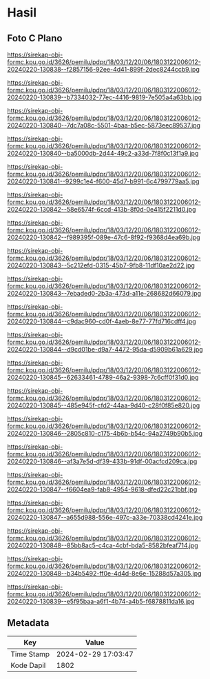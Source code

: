 # Hasil

## Foto C Plano

https://sirekap-obj-formc.kpu.go.id/3626/pemilu/pdpr/18/03/12/20/06/1803122006012-20240220-130838--f2857156-92ee-4d41-899f-2dec8244ccb9.jpg

https://sirekap-obj-formc.kpu.go.id/3626/pemilu/pdpr/18/03/12/20/06/1803122006012-20240220-130839--b7334032-77ec-4416-9819-7e505a4a63bb.jpg

https://sirekap-obj-formc.kpu.go.id/3626/pemilu/pdpr/18/03/12/20/06/1803122006012-20240220-130840--7dc7a08c-5501-4baa-b5ec-5873eec89537.jpg

https://sirekap-obj-formc.kpu.go.id/3626/pemilu/pdpr/18/03/12/20/06/1803122006012-20240220-130840--ba5000db-2d44-49c2-a33d-7f8f0c13f1a9.jpg

https://sirekap-obj-formc.kpu.go.id/3626/pemilu/pdpr/18/03/12/20/06/1803122006012-20240220-130841--9299c1e4-f600-45d7-b991-6c4799779aa5.jpg

https://sirekap-obj-formc.kpu.go.id/3626/pemilu/pdpr/18/03/12/20/06/1803122006012-20240220-130842--58e6574f-6ccd-413b-8f0d-0e415f2211d0.jpg

https://sirekap-obj-formc.kpu.go.id/3626/pemilu/pdpr/18/03/12/20/06/1803122006012-20240220-130842--f989395f-089e-47c6-8f92-f9368d4ea69b.jpg

https://sirekap-obj-formc.kpu.go.id/3626/pemilu/pdpr/18/03/12/20/06/1803122006012-20240220-130843--5c212efd-0315-45b7-9fb8-11df10ae2d22.jpg

https://sirekap-obj-formc.kpu.go.id/3626/pemilu/pdpr/18/03/12/20/06/1803122006012-20240220-130843--7ebaded0-2b3a-473d-a11e-268682d66079.jpg

https://sirekap-obj-formc.kpu.go.id/3626/pemilu/pdpr/18/03/12/20/06/1803122006012-20240220-130844--c9dac960-cd0f-4aeb-8e77-77fd716cdff4.jpg

https://sirekap-obj-formc.kpu.go.id/3626/pemilu/pdpr/18/03/12/20/06/1803122006012-20240220-130844--d9cd01be-d9a7-4472-95da-d5909b61a629.jpg

https://sirekap-obj-formc.kpu.go.id/3626/pemilu/pdpr/18/03/12/20/06/1803122006012-20240220-130845--62633461-4789-46a2-9398-7c6cff0f31d0.jpg

https://sirekap-obj-formc.kpu.go.id/3626/pemilu/pdpr/18/03/12/20/06/1803122006012-20240220-130845--485e945f-cfd2-44aa-9d40-c28f0f85e820.jpg

https://sirekap-obj-formc.kpu.go.id/3626/pemilu/pdpr/18/03/12/20/06/1803122006012-20240220-130846--2805c810-c175-4b6b-b54c-94a2749b90b5.jpg

https://sirekap-obj-formc.kpu.go.id/3626/pemilu/pdpr/18/03/12/20/06/1803122006012-20240220-130846--af3a7e5d-df39-433b-91df-00acfcd209ca.jpg

https://sirekap-obj-formc.kpu.go.id/3626/pemilu/pdpr/18/03/12/20/06/1803122006012-20240220-130847--f6604ea9-fab8-4954-9618-dfed22c21bbf.jpg

https://sirekap-obj-formc.kpu.go.id/3626/pemilu/pdpr/18/03/12/20/06/1803122006012-20240220-130847--a655d988-556e-497c-a33e-70338cd4241e.jpg

https://sirekap-obj-formc.kpu.go.id/3626/pemilu/pdpr/18/03/12/20/06/1803122006012-20240220-130848--85bb8ac5-c4ca-4cbf-bda5-8582bfeaf714.jpg

https://sirekap-obj-formc.kpu.go.id/3626/pemilu/pdpr/18/03/12/20/06/1803122006012-20240220-130848--b34b5492-ff0e-4d4d-8e6e-15288d57a305.jpg

https://sirekap-obj-formc.kpu.go.id/3626/pemilu/pdpr/18/03/12/20/06/1803122006012-20240220-130839--e5f95baa-a6f1-4b74-a4b5-f6878811da16.jpg


## Metadata

| Key        | Value               |
| ---------- | ------------------- |
| Time Stamp | 2024-02-29 17:03:47 |
| Kode Dapil | 1802                |




